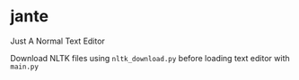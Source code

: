 # jante
Just A Normal Text Editor

Download NLTK files using `nltk_download.py` before loading text editor with `main.py`

